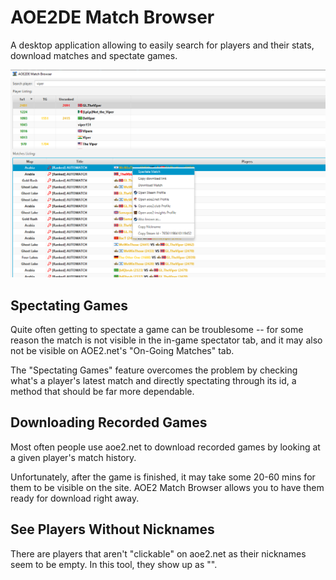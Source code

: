 # AOE2DE Match Browser

A desktop application allowing to easily search for players and their stats, download matches and spectate games.

![](docs/screenshot.png)

## Spectating Games

Quite often getting to spectate a game can be troublesome -- for some reason the match is not visible in the in-game spectator tab,
and it may also not be visible on AOE2.net's "On-Going Matches" tab. 

The "Spectating Games" feature overcomes the problem
by checking what's a player's latest match and directly spectating through its id, a method that should be far more dependable.

## Downloading Recorded Games

Most often people use aoe2.net to download recorded games by looking at a given player's match history.

Unfortunately, after the game is finished, it may take some 20-60 mins for them to be visible on the site. 
AOE2 Match Browser allows you to have them ready for download right away.

## See Players Without Nicknames

There are players that aren't "clickable" on aoe2.net as their nicknames seem to be empty. In this tool, they show up as "<blank>".
